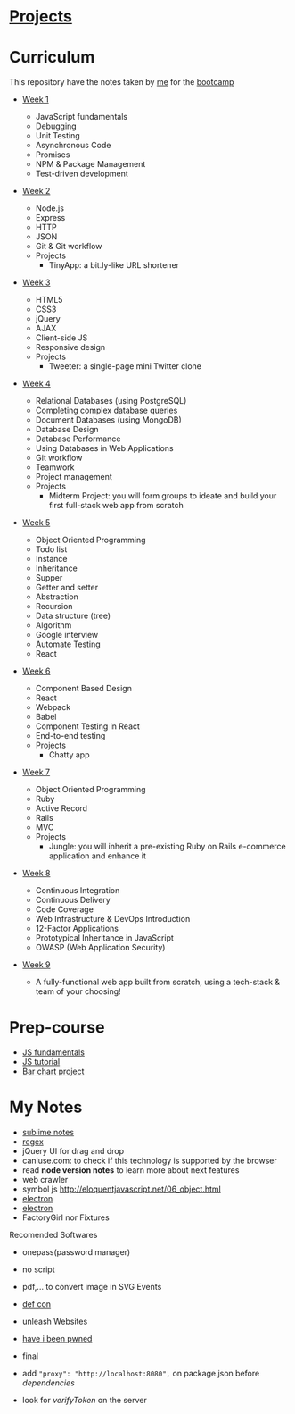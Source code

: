 # [Projects](/projects)

# Curriculum

This repository have the notes taken by [me](https://github.com/vshibukawa) for the [bootcamp](https://www.lighthouselabs.ca/web-development-bootcamp-curriculum.pdf?utm_source=mailchimp&utm_medium=email&utm_campaign=10WeekCurriculum&mc_cid=1bb1028d5f&mc_eid=1676a6db56)

* [Week 1](/week_01)

  - JavaScript fundamentals
  - Debugging
  - Unit Testing
  - Asynchronous Code
  - Promises
  - NPM & Package Management
  - Test-driven development
  
* [Week 2](/week_02)

  - Node.js
  - Express
  - HTTP
  - JSON
  - Git & Git workflow
  - Projects
    - TinyApp: a bit.ly-like URL shortener

* [Week 3](/week_03)

  - HTML5
  - CSS3
  - jQuery
  - AJAX
  - Client-side JS
  - Responsive design
  - Projects
    - Tweeter: a single-page mini Twitter clone

* [Week 4](/week_04)

  - Relational Databases (using PostgreSQL)
  - Completing complex database queries
  - Document Databases (using MongoDB)
  - Database Design
  - Database Performance
  - Using Databases in Web Applications
  - Git workflow
  - Teamwork
  - Project management
  - Projects
    - Midterm Project: you will form groups to ideate and build your first full-stack web app from scratch

* [Week 5](/week_05)

  - Object Oriented Programming 
  - Todo list
  - Instance
  - Inheritance
  - Supper
  - Getter and setter
  - Abstraction
  - Recursion
  - Data structure (tree)
  - Algorithm
  - Google interview
  - Automate Testing
  - React  

* [Week 6](/week_06)

  - Component Based Design
  - React
  - Webpack
  - Babel
  - Component Testing in React
  - End-to-end testing
  - Projects
    - Chatty app 

* [Week 7](/week_07)

  - Object Oriented Programming
  - Ruby
  - Active Record
  - Rails
  - MVC
  - Projects
    - Jungle: you will inherit a pre-existing Ruby on Rails e-commerce application and enhance it

* [Week 8](/week_08)

  - Continuous Integration
  - Continuous Delivery
  - Code Coverage
  - Web Infrastructure & DevOps Introduction
  - 12-Factor Applications
  - Prototypical Inheritance in JavaScript
  - OWASP (Web Application Security)

* [Week 9](/week_09)

  - A fully-functional web app built from scratch, using a tech-stack & team of your choosing!

# Prep-course

  - [JS fundamentals](https://github.com/vshibukawa/js-fundamentals)
  - [JS tutorial](https://github.com/vshibukawa/javascripting)
  - [Bar chart project](https://github.com/vshibukawa/bar-chart)

# My Notes

  - [sublime notes](https://packagecontrol.io/packages/Notes)
  - [regex](https://regex101.com/)
  - jQuery UI for drag and drop
  - caniuse.com: to check if this technology is supported by the browser
  - read **node version notes** to learn more about next features
  - web crawler
  - symbol js http://eloquentjavascript.net/06_object.html
  - [electron](https://www.youtube.com/watch?v=fGgw-Cx5rcE)
  - [electron](https://www.youtube.com/watch?v=mr9Mtm_TRpw)
  - FactoryGirl nor Fixtures

  Recomended Softwares 
  - onepass(password manager)
  - no script
  - pdf,... to convert image in SVG
  Events 
  - [def con](https://www.defcon.org/)
  - unleash
  Websites
  - [have i been pwned](https://haveibeenpwned.com/)
  
  - final 
  - add `"proxy": "http://localhost:8080",` on package.json before *dependencies*
  - look for *verifyToken* on the server 
